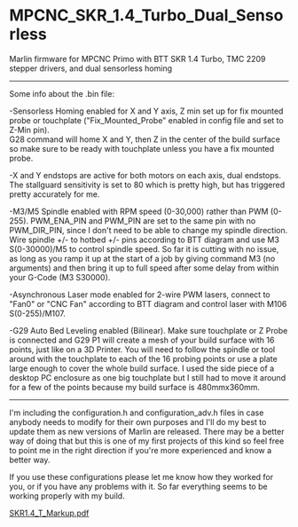 # MPCNC_SKR_1.4_Turbo_Dual_Sensorless
Marlin firmware for MPCNC Primo with BTT SKR 1.4 Turbo, TMC 2209 stepper drivers, and dual sensorless homing

 
-----------------------------------------------------------------------
Some info about the .bin file:

-Sensorless Homing enabled for X and Y axis, Z min set up for fix mounted probe or touchplate ("Fix_Mounted_Probe" enabled in config file and set to Z-Min pin).    
    G28 command will home X and Y, then Z in the center of the build surface so make sure to be ready with touchplate unless you have a fix mounted probe.

-X and Y endstops are active for both motors on each axis, dual endstops.  The stallguard sensitivity is set to 80 which is pretty high, but has triggered pretty accurately for me.

-M3/M5 Spindle enabled with RPM speed (0-30,000) rather than PWM (0-255). PWM_ENA_PIN and PWM_PIN are set to the same pin with no PWM_DIR_PIN, since I don't need to be able to change my spindle direction.  Wire spindle +/- to hotbed +/- pins according to BTT diagram and use M3 S(0-30000)/M5 to control spindle speed.  So far it is cutting with no issue, as long as you ramp it up at the start of a job by giving command M3 (no arguments) and then bring it up to full speed after some delay from within your G-Code (M3 S30000). 

-Asynchronous Laser mode enabled for 2-wire PWM lasers, connect to "Fan0" or "CNC Fan" according to BTT diagram and control laser with M106 S(0-255)/M107.

-G29 Auto Bed Leveling enabled (Bilinear).  Make sure touchplate or Z Probe is connected and G29 P1 will create a mesh of your build surface with 16 points, just like on a 3D Printer.  You will need to follow the spindle or tool around with the touchplate to each of the 16 probing points or use a plate large enough to cover the whole build surface.  I used the side piece of a desktop PC enclosure as one big touchplate but I still had to move it around for a few of the points because my build surface is 480mmx360mm.

-----------------------------------------------------------------------------------------------------------------------

I'm including the configuration.h and configuration_adv.h files in case anybody needs to modify for their own purposes and I'll do my best to update them as new versions of Marlin are released.  There may be a better way of doing that but this is one of my first projects of this kind so feel free to point me in the right direction if you're more experienced and know a better way.   

If you use these configurations please let me know how they worked for you, or if you have any problems with it.  So far everything seems to be working properly with my 
build.


[SKR1.4_T_Markup.pdf](https://github.com/CoefficientofSquish/MPCNC_SKR_1.4_Turbo_Dual_Sensorless/files/9847356/SKR1.4_T_Markup.pdf)
